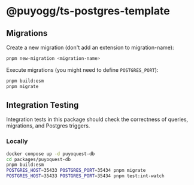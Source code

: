 # @puyogg/ts-postgres-template

## Migrations

Create a new migration (don't add an extension to migration-name):

```sh
pnpm new-migration <migration-name>
```

Execute migrations (you might need to define `POSTGRES_PORT`):

```sh
pnpm build:esm
pnpm migrate
```

## Integration Testing

Integration tests in this package should check the correctness of queries, migrations, and Postgres triggers.

### Locally

```sh
docker compose up -d puyoquest-db
cd packages/puyoquest-db
pnpm build:esm
POSTGRES_HOST=35433 POSTGRES_PORT=35434 pnpm migrate
POSTGRES_HOST=35433 POSTGRES_PORT=35434 pnpm test:int-watch
```
